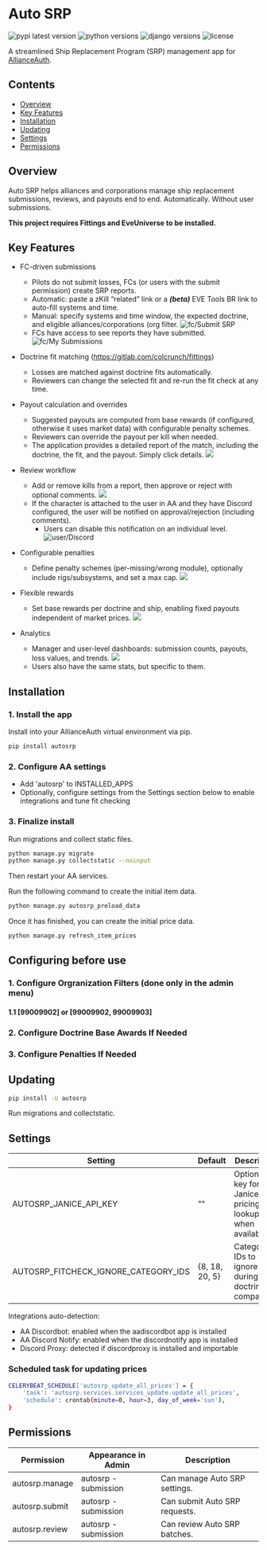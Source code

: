 # Auto SRP

![pypi latest version](https://img.shields.io/pypi/v/autosrp?label=latest)
![python versions](https://img.shields.io/pypi/pyversions/autosrp)
![django versions](https://img.shields.io/badge/django-3.2%2B-blue)
![license](https://img.shields.io/badge/license-GPLv3-green)

A streamlined Ship Replacement Program (SRP) management app for [AllianceAuth](https://gitlab.com/allianceauth/allianceauth).

## Contents

- [Overview](#overview)
- [Key Features](#key-features)
- [Installation](#installation)
- [Updating](#updating)
- [Settings](#settings)
- [Permissions](#permissions)

## Overview

Auto SRP helps alliances and corporations manage ship replacement submissions, reviews,
and payouts end to end. Automatically. Without user submissions.

**This project requires Fittings and EveUniverse to be installed.**

## Key Features

- FC-driven submissions
  - Pilots do not submit losses, FCs (or users with the submit permission) create SRP reports.
  - Automatic: paste a zKill “related” link or a **_(beta)_** EVE Tools BR link to auto-fill systems and time.
  - Manual: specify systems and time window, the expected doctrine, and eligible alliances/corporations (org filter.
    ![fc/Submit SRP](https://i.imgur.com/n7YZtFJ.gif)
  - FCs have access to see reports they have submitted.
    ![fc/My Submissions](https://i.imgur.com/jTVOYnf.png)

- Doctrine fit matching (https://gitlab.com/colcrunch/fittings)
  - Losses are matched against doctrine fits automatically.
  - Reviewers can change the selected fit and re-run the fit check at any time.

- Payout calculation and overrides
  - Suggested payouts are computed from base rewards (if configured, otherwise it uses market data) with configurable penalty schemes.
  - Reviewers can override the payout per kill when needed.
  - The application provides a detailed report of the match, including the doctrine, the fit, and the payout. Simply click details.
    ![](https://i.imgur.com/otYHy7i.png)

- Review workflow
  - Add or remove kills from a report, then approve or reject with optional comments.
    ![](https://i.imgur.com/GxRTvlU.png)
  - If the character is attached to the user in AA and they have Discord configured, the user will be notified on approval/rejection (including comments).
    - Users can disable this notification on an individual level.
      ![user/Discord](https://i.imgur.com/IrOJHRq.png)

- Configurable penalties
  - Define penalty schemes (per-missing/wrong module), optionally include rigs/subsystems, and set a max cap.
    ![](https://i.imgur.com/CgTS6SG.png)

- Flexible rewards
  - Set base rewards per doctrine and ship, enabling fixed payouts independent of market prices.
    ![](https://i.imgur.com/Z0hV5tM.png)

- Analytics
  - Manager and user-level dashboards: submission counts, payouts, loss values, and trends.
    ![](https://i.imgur.com/tBcJRTd.png)
  - Users also have the same stats, but specific to them.

## Installation

### 1. Install the app

Install into your AllianceAuth virtual environment via pip.

```bash
pip install autosrp
```

### 2. Configure AA settings

- Add 'autosrp' to INSTALLED_APPS
- Optionally, configure settings from the Settings section below to enable integrations and tune fit checking

### 3. Finalize install

Run migrations and collect static files.

```bash
python manage.py migrate
python manage.py collectstatic --noinput
```
Then restart your AA services.

Run the following command to create the initial item data.
```bash
python manage.py autosrp_preload_data
```
Once it has finished, you can create the initial price data.
```bash
python manage.py refresh_item_prices
```

## Configuring before use
### 1. Configure Orgranization Filters (done only in the admin menu)
#### 1.1 [99009902] or [99009902, 99009903]
### 2. Configure Doctrine Base Awards If Needed
### 3. Configure Penalties If Needed

## Updating

```bash
pip install -U autosrp
```

Run migrations and collectstatic.

## Settings

| Setting                              | Default                                 | Description                                                                                 |
|--------------------------------------| --------------------------------------- | ------------------------------------------------------------------------------------------- |
| AUTOSRP_JANICE_API_KEY | ""                                      | Optional API key for Janice pricing lookups when available.                                  |
| AUTOSRP_FITCHECK_IGNORE_CATEGORY_IDS | {8, 18, 20, 5}                          | Category IDs to ignore during doctrine/fit comparison.               |

Integrations auto-detection:
- AA Discordbot: enabled when the aadiscordbot app is installed
- AA Discord Notify: enabled when the discordnotify app is installed
- Discord Proxy: detected if discordproxy is installed and importable

### Scheduled task for updating prices
```bash
CELERYBEAT_SCHEDULE['autosrp_update_all_prices'] = {
    'task': 'autosrp.services.services_update.update_all_prices',
    'schedule': crontab(minute=0, hour=3, day_of_week='sun'),
}
```


## Permissions

| Permission     | Appearance in Admin  | Description                   |
|----------------|----------------------|-------------------------------|
| autosrp.manage | autosrp - submission | Can manage Auto SRP settings. |
| autosrp.submit | autosrp - submission | Can submit Auto SRP requests. |
| autosrp.review | autosrp - submission | Can review Auto SRP batches.  |
